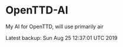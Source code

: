 # OpenTTD-AI
My AI for OpenTTD, will use primarily air

Latest backup: Sun Aug 25 12:37:01 UTC 2019
